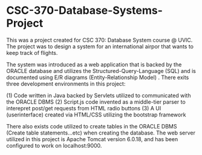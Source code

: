 # CSC-370-Database-Systems-Project


This was a project created for CSC 370: Database System course @ UVIC. The project was to design a system for an international airpor
that wants to keep track of flights.

The system was introduced as a web application that is backed by the ORACLE database and utilizes the Structured-Query-Language (SQL) and
is documented using E/R diagrams (Entity-Relationship Model) .
There exits three development environments in this project: 

(1) Code written in Java backed by Servlets utilized to communicated with the ORACLE DBMS 
(2) Script.js code invented as a middle-tier parser to interepret post/get requests from HTML radio buttons 
(3) A UI (userinterface) created via HTML/CSS utilizing the bootstrap framework

There also exists code utilized to create tables in the ORACLE DBMS (Create table statements...etc) when creating the database.
The web server utilized in this project is Apache Tomcat version 6.0.18, and has been configured to work on localhost:9000.
